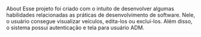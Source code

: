 About
Esse projeto foi criado com o intuito de desenvolver algumas habilidades relacionadas as práticas de desenvolvimento de software. Nele, o usuário consegue visualizar veículos, edita-los ou excluí-los. Além disso, o sistema possui autenticação e tela para usuário ADM.

